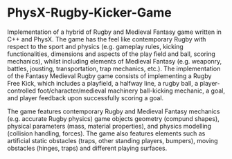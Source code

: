 # PhysX-Rugby-Kicker-Game
Implementation of a hybrid of Rugby and Medieval Fantasy game written in C++ and PhysX. The game has the feel like contemporary Rugby with respect to the sport and physics (e.g. gameplay rules, kicking functionalities, dimensions and
aspects of the play field and ball, scoring mechanics), whilst including elements of Medieval Fantasy (e.g. weaponry, battles, jousting, transportation, trap mechanics, etc.).
The implementation of the Fantasy Medieval Rugby game consists of implementing a Rugby Free Kick, which includes a playfield, a halfway line, a rugby ball, a player-controlled
foot/character/medieval machinery ball-kicking mechanic, a goal, and player feedback upon successfully scoring a goal.

The game features contemporary Rugby and Medieval Fantasy mechanics (e.g. accurate Rugby physics) game objects geometry (compund shapes), physical
parameters (mass, material properties), and physics modelling (collision handling, forces). The game also features elements such as artificial static obstacles (traps, other standing players, bumpers), moving obstacles (hinges, traps) and different playing surfaces.
